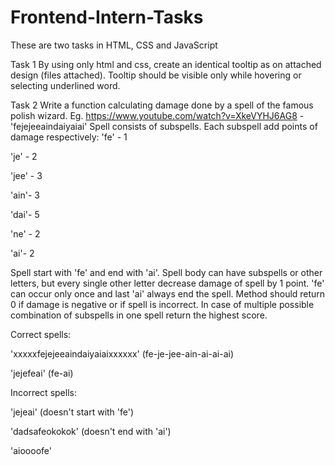 # Frontend-Intern-Tasks

These are two tasks in HTML, CSS and JavaScript

Task 1
By using only html and css, create an identical tooltip as on attached design (files attached). Tooltip should be visible only while hovering or selecting underlined word. 

Task 2
Write a function calculating damage done by a spell of the famous polish wizard.
Eg. https://www.youtube.com/watch?v=XkeVYHJ6AG8 - 'fejejeeaindaiyaiai'
Spell consists of subspells. Each subspell add points of damage respectively:
'fe' - 1 

'je' - 2

'jee' - 3

'ain'- 3

'dai'- 5

'ne' - 2

'ai'- 2

Spell start with 'fe' and end with 'ai'. Spell body can have subspells or other letters, but every single other letter decrease damage of spell by 1 point. 'fe' can occur only once and last 'ai' always end the spell. Method should return 0 if damage is negative or if spell is incorrect. In case of multiple possible combination of subspells in one spell return the highest score.

Correct spells:

'xxxxxfejejeeaindaiyaiaixxxxxx' (fe-je-jee-ain-ai-ai-ai)

'jejefeai' (fe-ai)

Incorrect spells:

'jejeai' (doesn't start with 'fe')

'dadsafeokokok' (doesn't end with 'ai')

'aioooofe'
